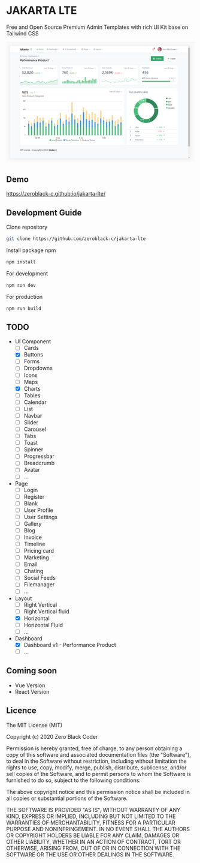 JAKARTA LTE 
============================
Free and Open Source Premium Admin Templates with rich UI Kit base on Tailwind CSS

![Screenshot](/screenshot.png?raw=true)

## Demo
https://zeroblack-c.github.io/jakarta-lte/


## Development Guide

Clone repository
```bash
git clone https://github.com/zeroblack-c/jakarta-lte
```

Install package npm
```bash
npm install
```

For development
```bash
npm run dev
```

For production
```bash
npm run build
```


## TODO
- UI Component
    - [ ] Cards
    - [x] Buttons
    - [ ] Forms
    - [ ] Dropdowns
    - [ ] Icons
    - [ ] Maps
    - [X] Charts
    - [ ] Tables
    - [ ] Calendar
    - [ ] List
    - [ ] Navbar
    - [ ] Slider
    - [ ] Carousel
    - [ ] Tabs
    - [ ] Toast
    - [ ] Spinner
    - [ ] Progressbar
    - [ ] Breadcrumb
    - [ ] Avatar
    - [ ] ...

- Page
    - [ ]  Login
    - [ ]  Register
    - [ ]  Blank
    - [ ]  User Profile
    - [ ]  User Settings
    - [ ]  Gallery
    - [ ]  Blog
    - [ ]  Invoice
    - [ ]  Timeline
    - [ ]  Pricing card
    - [ ]  Marketing
    - [ ]  Email
    - [ ]  Chating
    - [ ]  Social Feeds
    - [ ]  Filemanager
    - [ ]  ...

- Layout
    - [ ] Right Vertical
    - [ ] Right Vertical fluid
    - [X] Horizontal 
    - [ ] Horizontal Fluid
    - [ ] ...

- Dashboard
    - [X] Dashboard v1 - Performance Product
    - [ ] ...

## Coming soon
- Vue Version
- React Version

## Licence
The MIT License (MIT)

Copyright (c) 2020 Zero Black Coder

Permission is hereby granted, free of charge, to any person obtaining a copy of this software and associated documentation files (the "Software"), to deal in the Software without restriction, including without limitation the rights to use, copy, modify, merge, publish, distribute, sublicense, and/or sell copies of the Software, and to permit persons to whom the Software is furnished to do so, subject to the following conditions:

The above copyright notice and this permission notice shall be included in all copies or substantial portions of the Software.

THE SOFTWARE IS PROVIDED "AS IS", WITHOUT WARRANTY OF ANY KIND, EXPRESS OR IMPLIED, INCLUDING BUT NOT LIMITED TO THE WARRANTIES OF MERCHANTABILITY, FITNESS FOR A PARTICULAR PURPOSE AND NONINFRINGEMENT. IN NO EVENT SHALL THE AUTHORS OR COPYRIGHT HOLDERS BE LIABLE FOR ANY CLAIM, DAMAGES OR OTHER LIABILITY, WHETHER IN AN ACTION OF CONTRACT, TORT OR OTHERWISE, ARISING FROM, OUT OF OR IN CONNECTION WITH THE SOFTWARE OR THE USE OR OTHER DEALINGS IN THE SOFTWARE.